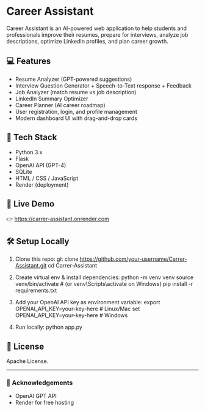 # Career Assistant

Career Assistant is an AI-powered web application to help students and professionals improve their resumes, prepare for interviews, analyze job descriptions, optimize LinkedIn profiles, and plan career growth.

## 💻 Features

- Resume Analyzer (GPT-powered suggestions)
- Interview Question Generator + Speech-to-Text response + Feedback
- Job Analyzer (match resume vs job description)
- LinkedIn Summary Optimizer
- Career Planner (AI career roadmap)
- User registration, login, and profile management
- Modern dashboard UI with drag-and-drop cards

## 🚀 Tech Stack

- Python 3.x
- Flask
- OpenAI API (GPT-4)
- SQLite
- HTML / CSS / JavaScript
- Render (deployment)

## 🎉 Live Demo

👉 https://carrer-assistant.onrender.com

## 🛠️ Setup Locally

1. Clone this repo:
git clone https://github.com/your-username/Carrer-Assistant.git
cd Carrer-Assistant

2. Create virtual env & install dependencies:
python -m venv venv
source venv/bin/activate # (or venv\Scripts\activate on Windows)
pip install -r requirements.txt

3. Add your OpenAI API key as environment variable:
export OPENAI_API_KEY=your-key-here # Linux/Mac
set OPENAI_API_KEY=your-key-here # Windows

4. Run locally:
python app.py

## 📄 License

Apache License.

---

### 🙏 Acknowledgements

- OpenAI GPT API
- Render for free hosting

